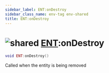 ```yaml
---
sidebar_label: ENT:onDestroy
sidebar_class_name: env-tag env-shared
title: ENT:onDestroy
---
```


# <img src='/img/wiki/shared.png' alt='shared' data-tag='env-tag' /> [ENT](../ent/README.md):onDestroy

```lua
void ENT:onDestroy()
```

Called when the entity is being removed<br/>
